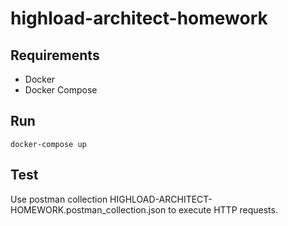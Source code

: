 # highload-architect-homework

## Requirements
- Docker
- Docker Compose

## Run
```shell
docker-compose up
```

## Test
Use postman collection HIGHLOAD-ARCHITECT-HOMEWORK.postman_collection.json to execute HTTP requests. 